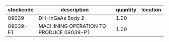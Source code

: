 |stockcode|description|quantity|location|
|---------|-----------|--------|--------|
|09039|DH-InGaAs Body 2|1.00||
|09039-F1|MACHINING OPERATION TO PRODUCE 09039-P1|1.00||
